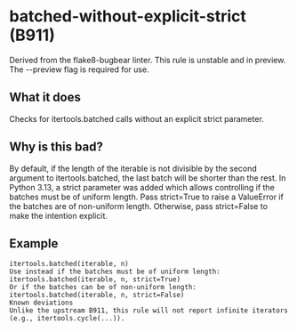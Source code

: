 # batched-without-explicit-strict (B911)
Derived from the flake8-bugbear linter.
This rule is unstable and in preview. The --preview flag is required for use.
## What it does
Checks for itertools.batched calls without an explicit strict parameter.
## Why is this bad?
By default, if the length of the iterable is not divisible by
the second argument to itertools.batched, the last batch
will be shorter than the rest.
In Python 3.13, a strict parameter was added which allows controlling if the batches must be of uniform length.
Pass strict=True to raise a ValueError if the batches are of non-uniform length.
Otherwise, pass strict=False to make the intention explicit.
## Example
```
itertools.batched(iterable, n)
Use instead if the batches must be of uniform length:
itertools.batched(iterable, n, strict=True)
Or if the batches can be of non-uniform length:
itertools.batched(iterable, n, strict=False)
Known deviations
Unlike the upstream B911, this rule will not report infinite iterators
(e.g., itertools.cycle(...)).
```